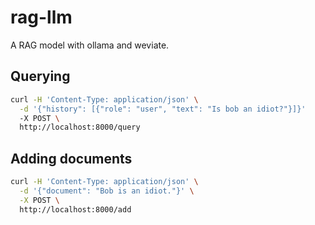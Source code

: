 # rag-llm
A RAG model with ollama and weviate.

## Querying
```bash
curl -H 'Content-Type: application/json' \
  -d '{"history": [{"role": "user", "text": "Is bob an idiot?"}]}'
  -X POST \
  http://localhost:8000/query
```
## Adding documents
```bash
curl -H 'Content-Type: application/json' \
  -d '{"document": "Bob is an idiot."}' \
  -X POST \
  http://localhost:8000/add
```
